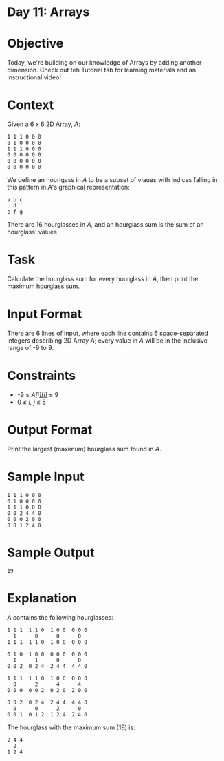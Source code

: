 # Day 11: Arrays

# Objective
<p>
Today, we're building on our knowledge of Arrays by adding another dimension. Check out teh Tutorial tab for learning materials and an instructional video!
</p>

# Context
<p>Given a 6 x 6 2D Array, <i>A</i>:

~~~~
1 1 1 0 0 0
0 1 0 0 0 0
1 1 1 0 0 0
0 0 0 0 0 0
0 0 0 0 0 0
0 0 0 0 0 0
~~~~

<p>
We define an hourlgass in <i>A</i> to be a subset of vlaues with indices falling in this pattern in <i>A</i>'s graphical representation:
</p>

~~~~
a b c
  d
e f g
~~~~

<p>
There are 16 hourglasses in <i>A</i>, and an hourglass sum is the sum of an hourglass' values
</p>

# Task
<p>
Calculate the hourglass sum for every hourglass in <i>A</i>, then print the maximum hourglass sum.
</p>

# Input Format
<p>
There are 6 lines of input, where each line contains 6 space-separated integers describing 2D Array <i>A</i>; every value in <i>A</i> will be in the inclusive range of -9 to 9.
</p>

# Constraints
<ul>
<li>-9 ≤ <i>A[i][j]</i> ≤ 9</li>
<li>0 ≤ <i>i, j</i> ≤ 5</li>
</ul>

# Output Format
<p>
Print the largest (maximum) hourglass sum found in <i>A</i>.
</p>

# Sample Input

~~~~
1 1 1 0 0 0
0 1 0 0 0 0
1 1 1 0 0 0
0 0 2 4 4 0
0 0 0 2 0 0
0 0 1 2 4 0
~~~~

# Sample Output

~~~~
19
~~~~

# Explanation

<p><i>A</i> contains the following hourglasses:</p>

~~~~
1 1 1  1 1 0  1 0 0  0 0 0
  1      0      0      0
1 1 1  1 1 0  1 0 0  0 0 0

0 1 0  1 0 0  0 0 0  0 0 0 
  1      1      0      0
0 0 2  0 2 4  2 4 4  4 4 0

1 1 1  1 1 0  1 0 0  0 0 0
  0      2      4      4
0 0 0  0 0 2  0 2 0  2 0 0

0 0 2  0 2 4  2 4 4  4 4 0
  0      0      2      0
0 0 1  0 1 2  1 2 4  2 4 0
~~~~

<p>The hourglass with the maximum sum (19) is:</p>

~~~~
2 4 4
  2
1 2 4
~~~~

